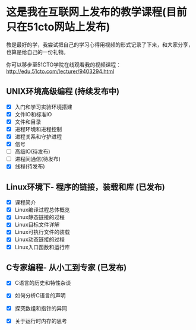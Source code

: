 # 这是我在互联网上发布的教学课程(目前只在51cto网站上发布)
教是最好的学，我尝试把自己的学习心得用视频的形式记录了下来，和大家分享，也算是给自己的一份礼物。

你可以移步至51CTO学院在线观看我的视频课程：
http://edu.51cto.com/lecturer/9403294.html

## UNIX环境高级编程 (持续发布中)
- [x] 入门和学习实验环境搭建
- [x] 文件IO和标准IO
- [x] 文件和目录
- [x] 进程环境和进程控制
- [x] 进程关系和守护进程
- [x] 信号
- [ ] 高级IO(待发布)
- [ ] 进程间通信(待发布)
- [x] 线程(待发布)

## Linux环境下- 程序的链接，装载和库 (已发布)
- [x] 课程简介
- [x] Linux编译过程总体概览
- [x] Linux静态链接的过程
- [x] Linux目标文件详解
- [x] Linux可执行文件的装载
- [x] Linux动态链接的过程
- [x] Linux入口函数和运行库

## C专家编程- 从小工到专家 (已发布)
- [x] C语言的历史和特性杂谈
- [x] 如何分析C语言的声明
- [x] 探究数组和指针的异同
- [x] 关于运行时内存的思考



